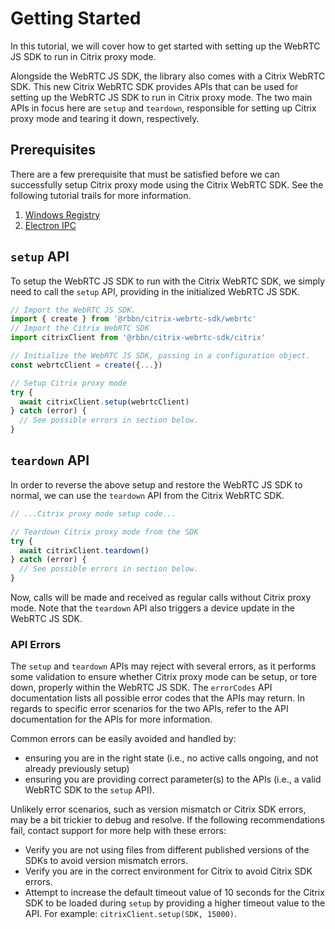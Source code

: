 [COPYRIGHT © 2024 RIBBON COMMUNICATIONS OPERATING COMPANY, INC. ALL RIGHTS RESERVED]: #

# Getting Started

In this tutorial, we will cover how to get started with setting up the WebRTC JS SDK to run in Citrix proxy mode.

Alongside the WebRTC JS SDK, the library also comes with a Citrix WebRTC SDK. This new Citrix WebRTC SDK provides APIs that can be used for setting up the WebRTC JS SDK to run in Citrix proxy mode. The two main APIs in focus here are `setup` and `teardown`, responsible for setting up Citrix proxy mode and tearing it down, respectively.

## Prerequisites

There are a few prerequisite that must be satisfied before we can successfully setup Citrix proxy mode using the Citrix WebRTC SDK. See the following tutorial trails for more information.

1. [Windows Registry](Windows%20Registry)
2. [Electron IPC](Electron%20IPC)

## `setup` API

To setup the WebRTC JS SDK to run with the Citrix WebRTC SDK, we simply need to call the `setup` API, providing in the initialized WebRTC JS SDK.

```javascript
// Import the WebRTC JS SDK.
import { create } from '@rbbn/citrix-webrtc-sdk/webrtc'
// Import the Citrix WebRTC SDK
import citrixClient from '@rbbn/citrix-webrtc-sdk/citrix'

// Initialize the WebRTC JS SDK, passing in a configuration object.
const webrtcClient = create({...})

// Setup Citrix proxy mode
try {
  await citrixClient.setup(webrtcClient)
} catch (error) {
  // See possible errors in section below.
}
```

## `teardown` API

In order to reverse the above setup and restore the WebRTC JS SDK to normal, we can use the `teardown` API from the Citrix WebRTC SDK.

```javascript
// ...Citrix proxy mode setup code...

// Teardown Citrix proxy mode from the SDK
try {
  await citrixClient.teardown()
} catch (error) {
  // See possible errors in section below.
}
```

Now, calls will be made and received as regular calls without Citrix proxy mode. Note that the `teardown` API also triggers a device update in the WebRTC JS SDK.

### API Errors

The `setup` and `teardown` APIs may reject with several errors, as it performs some validation to ensure whether Citrix proxy mode can be setup, or tore down, properly within the WebRTC JS SDK. The `errorCodes` API documentation lists all possible error codes that the APIs may return. In regards to specific error scenarios for the two APIs, refer to the API documentation for the APIs for more information.

Common errors can be easily avoided and handled by:

- ensuring you are in the right state (i.e., no active calls ongoing, and not already previously setup)
- ensuring you are providing correct parameter(s) to the APIs (i.e., a valid WebRTC SDK to the `setup` API).

Unlikely error scenarios, such as version mismatch or Citrix SDK errors, may be a bit trickier to debug and resolve. If the following recommendations fail, contact support for more help with these errors:

- Verify you are not using files from different published versions of the SDKs to avoid version mismatch errors.
- Verify you are in the correct environment for Citrix to avoid Citrix SDK errors.
- Attempt to increase the default timeout value of 10 seconds for the Citrix SDK to be loaded during `setup` by providing a higher timeout value to the API. For example: `citrixClient.setup(SDK, 15000)`.

